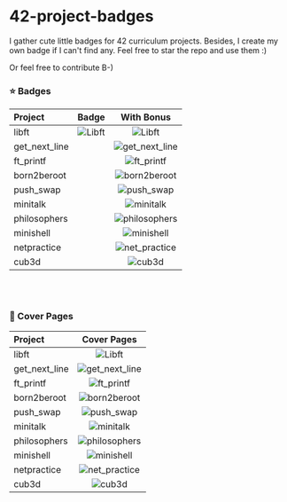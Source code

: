 # 42-project-badges
I gather cute little badges for 42 curriculum projects. Besides, I create my own badge if I can't find any. Feel free to star the repo and use them :)

Or feel free to contribute B-)


### ⭐ Badges

| Project       |Badge | With Bonus                                             |
|:--------------|:--------------------------------------------------:|:--------------------------------------------------:|
| libft         |![Libft](./badges/libft.png) | ![Libft](./badges/libft-bonus.png)                 |
| get_next_line | |![get_next_line](./badges/get_next_line-bonus.png) |
| ft_printf     | |![ft_printf](./badges/ft_printf-bonus.png)         |
| born2beroot   | |![born2beroot](./badges/born2beroot-bonus.png)     |
| push_swap     | |![push_swap](./badges/push_swap-bonus.png)         |
| minitalk      | |![minitalk](./badges/minitalk-bonus.png)           |
| philosophers  | |![philosophers](./badges/philosophers-bonus.png)   |
| minishell     | |![minishell](./badges/minishell-bonus.png)         |
| netpractice   | |![net_practice](./badges/net_practice-bonus.png)   |
| cub3d         | |![cub3d](./badges/cub3d-bonus.png)                 |

</br></br>

### 🌠 Cover Pages

| Project       | Cover Pages                                        |
|:--------------|:--------------------------------------------------:|
| libft         | ![Libft](./covers/libft_cover.png)                 |
| get_next_line | ![get_next_line](./covers/get_next_line_cover.png) |
| ft_printf     | ![ft_printf](./covers/ft_printf_cover.png)         |
| born2beroot   | ![born2beroot](./covers/born2beroot_cover.png)     |
| push_swap     | ![push_swap](./covers/push_swap_cover.png)         |
| minitalk      | ![minitalk](./covers/minitalk_cover_bonus.png)           |
| philosophers  | ![philosophers](./covers/philosophers_cover.png)   |
| minishell     | ![minishell](./covers/minishell_cover.png)         |
| netpractice   | ![net_practice](./covers/net_practice_cover.png)   |
| cub3d         | ![cub3d](./covers/cub3d_cover.png)                 |
